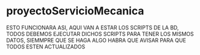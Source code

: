 # proyectoServicioMecanica

ESTO FUNCIONARA ASI, AQUI VAN A ESTAR LOS SCRIPTS DE LA BD, TODOS DEBEMOS EJECUTAR DICHOS SCRIPTS PARA TENER LOS MISMOS DATOS, SIEMMPRE QUE SE HAGA ALGO HABRA QUE AVISAR PARA QUE TODOS ESTEN ACTUALIZADOS